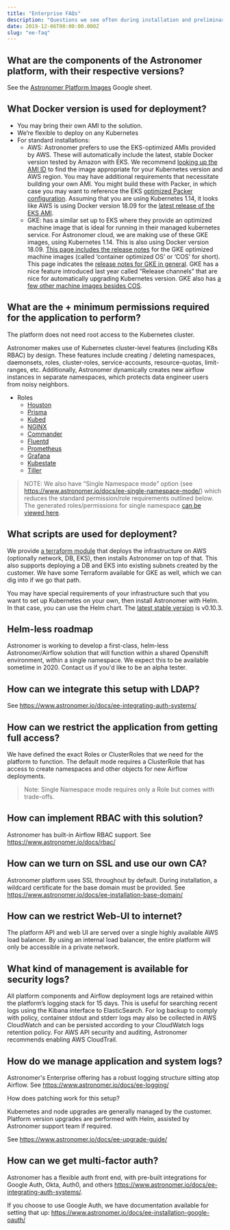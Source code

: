 ```yaml
---
title: "Enterprise FAQs"
description: "Questions we see often during installation and preliminary use of our Enterprise product."
date: 2019-12-06T00:00:00.000Z
slug: "ee-faq"
---
```


## What are the components of the Astronomer platform, with their respective versions?

See the [Astronomer Platform Images](https://docs.google.com/spreadsheets/d/1jE8EA4YapKEghVvk0-4K_MdwoVe6-O7v4uCI03ke6yg/edit#gid=0) Google sheet.

## What Docker version is used for deployment?

* You may bring their own AMI to the solution.
* We’re flexible to deploy on any Kubernetes
* For standard installations:
  * AWS: Astronomer prefers to use the EKS-optimized AMIs provided by AWS. These will automatically include the latest, stable Docker version tested by Amazon with EKS. We recommend [looking up the AMI ID](https://docs.aws.amazon.com/eks/latest/userguide/eks-optimized-ami.html) to find the image appropriate for your Kubernetes version and AWS region. You may have additional requirements that necessitate building your own AMI. You might build these with Packer, in which case you may want to reference the EKS [optimized Packer configuration](https://github.com/awslabs/amazon-eks-ami). Assuming that you are using Kubernetes 1.14, it looks like AWS is using Docker version 18.09 for the [latest release of the EKS AMI](https://github.com/awslabs/amazon-eks-ami/blob/da2d05a60929f9d258355b8a597f2917c35896f4/eks-worker-al2.json#L17).
  * GKE: has a similar set up to EKS where they provide an optimized machine image that is ideal for running in their managed kubernetes service. For Astronomer cloud, we are making use of these GKE images, using Kubernetes 1.14. This is also using Docker version 18.09. [This page includes the release notes](https://cloud.google.com/container-optimized-os/docs/release-notes) for the GKE optimized machine images (called ‘container optimized OS’ or ‘COS’ for short). This page indicates the [release notes for GKE in general](https://cloud.google.com/kubernetes-engine/docs/release-notes). GKE has a nice feature introduced last year called “Release channels” that are nice for automatically upgrading Kubernetes version. GKE also has [a few other machine images besides COS](https://cloud.google.com/kubernetes-engine/docs/concepts/node-images).

## What are the + minimum permissions required for the application to perform?

The platform does not need root access to the Kubernetes cluster.

Astronomer makes use of Kubernetes cluster-level features (including K8s RBAC) by design. These features include creating / deleting namespaces, daemonsets, roles, cluster-roles, service-accounts, resource-quotas, limit-ranges, etc. Additionally, Astronomer dynamically creates new airflow instances in separate namespaces, which protects data engineer users from noisy neighbors.

* Roles
  * [Houston](https://github.com/astronomer/helm.astronomer.io/blob/v0.10.3-fix.4/charts/astronomer/templates/houston/houston-bootstrap-role.yaml)
  * [Prisma](https://github.com/astronomer/helm.astronomer.io/blob/v0.10.3-fix.4/charts/astronomer/templates/prisma/prisma-bootstrap-role.yaml)
  * [Kubed](https://github.com/astronomer/helm.astronomer.io/blob/v0.10.3-fix.4/charts/kubed/templates/kubed-clusterrole.yaml)
  * [NGINX](https://github.com/astronomer/helm.astronomer.io/blob/v0.10.3-fix.4/charts/nginx/templates/nginx-role.yaml)
  * [Commander](https://github.com/astronomer/helm.astronomer.io/blob/v0.10.3-fix.4/charts/astronomer/templates/commander/commander-role.yaml)
  * [Fluentd](https://github.com/astronomer/helm.astronomer.io/blob/v0.10.3-fix.4/charts/fluentd/templates/fluentd-clusterrole.yaml)
  * [Prometheus](https://github.com/astronomer/helm.astronomer.io/blob/v0.10.3-fix.4/charts/prometheus/templates/prometheus-role.yaml)
  * [Grafana](https://github.com/astronomer/helm.astronomer.io/blob/v0.10.3-fix.4/charts/grafana/templates/grafana-bootstrap-role.yaml)
  * [Kubestate](https://github.com/astronomer/helm.astronomer.io/blob/v0.10.3-fix.4/charts/kube-state/templates/kube-state-role.yaml)
  * [Tiller](https://github.com/astronomer/helm.astronomer.io/blob/tiller-clusterrole/charts/astronomer/templates/commander/tiller-clusterrole.yaml)

> NOTE: We also have  “Single Namespace mode” option (see https://www.astronomer.io/docs/ee-single-namespace-mode/) which reduces the standard permission/role requirements outlined below. The generated roles/permissions for single namespace [can be viewed here](https://gist.github.com/ianstanton/ee7b4785914c12ad47c18571504d614d).

## What scripts are used for deployment?

We provide [a terraform module](https://registry.terraform.io/modules/astronomer/astronomer-enterprise/aws/) that deploys the infrastructure on AWS (optionally network, DB, EKS), then installs Astronomer on top of that. This also supports deploying a DB and EKS into existing subnets created by the customer. We have some Terraform available for GKE as well, which we can dig into if we go that path.

You may have special requirements of your infrastructure such that you want to set up Kubernetes on your own, then install Astronomer with Helm. In that case, you can use the Helm chart. The [latest stable version](https://github.com/astronomer/helm.astronomer.io) is v0.10.3.

## Helm-less roadmap

Astronomer is working to develop a first-class, helm-less Astronomer/Airflow solution that will function within a shared Openshift environment, within a single namespace. We expect this to be available sometime in 2020. Contact us if you'd like to be an alpha tester.

## How can we integrate this setup with LDAP?

See https://www.astronomer.io/docs/ee-integrating-auth-systems/

## How can we restrict the application from getting full access?

We have defined the exact Roles or ClusterRoles that we need for the platform to function. The default mode requires a ClusterRole that has access to create namespaces and other objects for new Airflow deployments.

> Note: Single Namespace mode requires only a Role but comes with trade-offs.

## How can implement RBAC with this solution?

Astronomer has built-in Airflow RBAC support. See https://www.astronomer.io/docs/rbac/

## How can we turn on SSL and use our own CA?

Astronomer platform uses SSL throughout by default. During installation, a wildcard certificate for the base domain must be provided. See https://www.astronomer.io/docs/ee-installation-base-domain/

## How can we restrict Web-UI to internet?

The platform API and web UI are served over a single highly available AWS load balancer. By using an internal load balancer, the entire platform will only be accessible in a private network.

## What kind of management is available for security logs?

All platform components and Airflow deployment logs are retained within the platform’s logging stack for 15 days. This is useful for searching recent logs using the Kibana interface to ElasticSearch. For log backup to comply with policy, container stdout and stderr logs may also be collected in AWS CloudWatch and can be persisted according to your CloudWatch logs retention policy. For AWS API security and auditing, Astronomer recommends enabling AWS CloudTrail.

## How do we manage application and system logs?

Astronomer's Enterprise offering has a robust logging structure sitting atop Airflow. See https://www.astronomer.io/docs/ee-logging/

How does patching work for this setup?

Kubernetes and node upgrades are generally managed by the customer. Platform version upgrades are performed with Helm, assisted by Astronomer support team if required.

See https://www.astronomer.io/docs/ee-upgrade-guide/

## How can we get multi-factor auth?

Astronomer has a flexible auth front end, with pre-built integrations for Google Auth, Okta, Auth0, and others https://www.astronomer.io/docs/ee-integrating-auth-systems/.

If you choose to use Google Auth, we have documentation available for setting that up: https://www.astronomer.io/docs/ee-installation-google-oauth/
